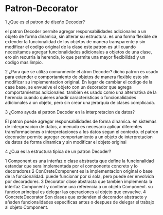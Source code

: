 # Patron-Decorator

1 ¿Que es el patron de diseño Decoder?

el patron Decoder permite agregar responsabilidades adicionales a un objeto de forma dinamica, sin alterar su estructura. es una forma flexible de extender la funcionalidad de los objetos de manera transparente y sin modificar el codigo original de la clase
este patron es util cuando necesitamos agregar funcionalidades adicionales a objetos de una clase, ero sin recurria la herencia, lo que permite una mayor flexibilidad y un codigo mas limpio.

2 ¿Para que se utiliza comunmente el atron Decoder?
dicho patron es usado para extender e comportamiento de objetos de manera flexible esto sin modificar su implementacion original. En lugar de cambiar el codigo de la case base, se envuelve el objeto con un decorador que agrega comportamientos adicionales.
tambien es usado como una alternativa de la herencia cuando quieres añadir caracteristicas o funcionalidades adicionales a un objeto, pero sin crear una jerarquia de clases complicada.

3 ¿Como ayuda el patron Decoder en la interpretacion de datos?

El patron puede agregar responsabilidades de forma dinamica. en sistemas de interpreacion de datos, a menudo es necesario aplicar diferentes transformaciones o interpretaciones a los datos segun el contexto. el patron decorador permite agregar comportamiento a un objeto de interpretacion de datos de forma dinamica y sin modificar el objeto original

4 ¿Cua es la estructura tipica de un patron Decoder?

1 Component
es una interfaz o clase abstracta que define la funcionalidad estandar que sera implementada por el componente concreto y lo decoradores
2 ConCreteComponent
es la implementacion original o base de la funcionalidad. puede funcionar por si sola, pero puede ser envolvida por decoradores.
3 Decorator
clase abstracta que tambien implementa la interfaz Component y contiene una referencia a un objeto Component. su funcion principal es delegar las operaciones al objeto que envuelve.
4 ConcreteDecorator
Son clases que extienden el decorador abstracto y añaden funcionalidades especificas antes o despues de delegar el trabajo al objeto Component.
